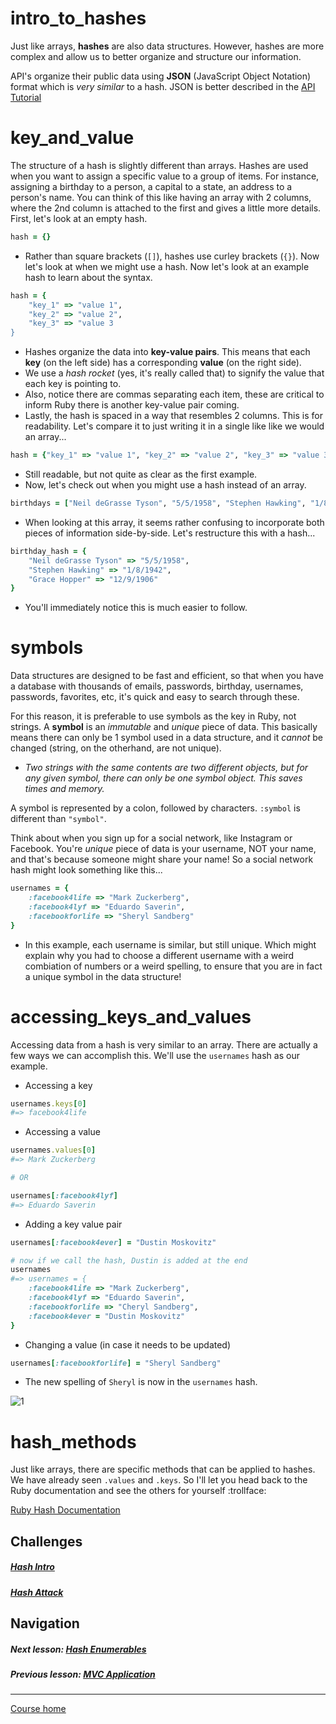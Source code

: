 # intro_to_hashes
Just like arrays, **hashes** are also data structures. However, hashes are more complex and allow us to better organize and structure our information.  

API's organize their public data using **JSON** (JavaScript Object Notation) format which is *very similar* to a hash. JSON is better described in the [API Tutorial](https://github.com/Coderdotnew/intro_web_apps_dgm/tree/master/11_class/APIs)

# key_and_value
The structure of a hash is slightly different than arrays. Hashes are used when you want to assign a specific value to a group of items. For instance, assigning a birthday to a person, a capital to a state, an address to a person's name. You can think of this like having an array with 2 columns, where the 2nd column is attached to the first and gives a little more details. First, let's look at an empty hash.
```ruby
hash = {}
```
- Rather than square brackets (`[]`), hashes use curley brackets (`{}`). Now let's look at when we might use a hash. Now let's look at an example hash to learn about the syntax.
```ruby
hash = {
    "key_1" => "value 1",
    "key_2" => "value 2",
    "key_3" => "value 3
}
```
- Hashes organize the data into **key-value pairs**. This means that each **key** (on the left side) has a corresponding **value** (on the right side). 
- We use a *hash rocket* (yes, it's really called that) to signify the value that each key is pointing to. 
- Also, notice there are commas separating each item, these are critical to inform Ruby there is another key-value pair coming.
- Lastly, the hash is spaced in a way that resembles 2 columns. This is for readability. Let's compare it to just writing it in a single like like we would an array...
```ruby 
hash = {"key_1" => "value 1", "key_2" => "value 2", "key_3" => "value 3}
```
- Still readable, but not quite as clear as the first example. 
- Now, let's check out when you might use a hash instead of an array.
```ruby
birthdays = ["Neil deGrasse Tyson", "5/5/1958", "Stephen Hawking", "1/8/1942", "Grace Hopper", "12/9/1906"]
```
- When looking at this array, it seems rather confusing to incorporate both pieces of information side-by-side. Let's restructure this with a hash...  
```ruby
birthday_hash = {
    "Neil deGrasse Tyson" => "5/5/1958",
    "Stephen Hawking" => "1/8/1942",
    "Grace Hopper" => "12/9/1906"
}
```
- You'll immediately notice this is much easier to follow. 

# symbols
Data structures are designed to be fast and efficient, so that when you have a database with thousands of emails, passwords, birthday, usernames, passwords, favorites, etc, it's quick and easy to search through these.  

For this reason, it is preferable to use symbols as the key in Ruby, not strings. A **symbol** is an *immutable* and *unique* piece of data. This basically means there can only be 1 symbol used in a data structure, and it *cannot* be changed (string, on the otherhand, are not unique).  
- *Two strings with the same contents are two different objects, but for any given symbol, there can only be one symbol object. This saves times and memory.*

A symbol is represented by a colon, followed by characters. `:symbol` is different than `"symbol"`.  

Think about when you sign up for a social network, like Instagram or Facebook. You're *unique* piece of data is your username, NOT your name, and that's because someone might share your name! So a social network hash might look something like this...
```ruby
usernames = {
    :facebook4life => "Mark Zuckerberg",
    :facebook4lyf => "Eduardo Saverin",
    :facebookforlife => "Sheryl Sandberg"
}
```
- In this example, each username is similar, but still unique. Which might explain why you had to choose a different username with a weird combiation of numbers or a weird spelling, to ensure that you are in fact a unique symbol in the data structure!  

# accessing_keys_and_values
Accessing data from a hash is very similar to an array. There are actually a few ways we can accomplish this. We'll use the `usernames` hash as our example. 

- Accessing a key
```ruby
usernames.keys[0]
#=> facebook4life
```
- Accessing a value
```ruby
usernames.values[0]
#=> Mark Zuckerberg

# OR

usernames[:facebook4lyf]
#=> Eduardo Saverin
```
- Adding a key value pair
```ruby
usernames[:facebook4ever] = "Dustin Moskovitz"

# now if we call the hash, Dustin is added at the end
usernames
#=> usernames = {
    :facebook4life => "Mark Zuckerberg",
    :facebook4lyf => "Eduardo Saverin",
    :facebookforlife => "Cheryl Sandberg",
    :facebook4ever = "Dustin Moskovitz"
}
```
- Changing a value (in case it needs to be updated)
```ruby
usernames[:facebookforlife] = "Sheryl Sandberg"
```
- The new spelling of `Sheryl` is now in the `usernames` hash.  

![1](http://i.imgur.com/XimMSeB.gif?1)  

# hash_methods
Just like arrays, there are specific methods that can be applied to hashes. We have already seen `.values` and `.keys`. So I'll let you head back to the Ruby documentation and see the others for yourself :trollface:  

[Ruby Hash Documentation](http://docs.ruby-lang.org/en/2.0.0/Hash.html#method-i-keys)


## Challenges  
##### [Hash Intro](https://github.com/Coderdotnew/intro_web_apps_dgm/tree/master/10_class/02_intro_to_hashes/code/01_hash_intro)
##### [Hash Attack](https://github.com/Coderdotnew/intro_web_apps_dgm/tree/master/10_class/02_intro_to_hashes/code/02_hash_attack)

## Navigation  
##### Next lesson: [Hash Enumerables](https://github.com/Coderdotnew/intro_web_apps_dgm/tree/master/10_class/03_hash_enumerables)      
##### Previous lesson: [MVC Application](https://github.com/Coderdotnew/intro_web_apps_dgm/tree/master/10_class/01_mvc_application) 
---  
[Course home](https://github.com/Coderdotnew/intro_web_apps_dgm)   



